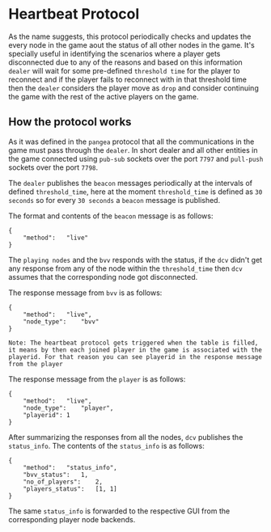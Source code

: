 # Heartbeat Protocol

As the name suggests, this protocol periodically checks and updates the every node in the game aout the status of all other nodes in the game. It's specially useful in identifying the scenarios where a player gets disconnected due to any of the reasons and based on this information `dealer` will wait for some pre-defined `threshold time` for the player to reconnect and if the player fails to reconnect with in that threshold time then the `dealer` considers the player move as `drop` and consider continuing the game with the rest of the active players on the game.

## How the protocol works

As it was defined in the `pangea` protocol that all the communications in the game must pass through the `dealer`.  In short dealer and all other entities in the game connected using `pub-sub` sockets over the port `7797` and `pull-push` sockets over the port `7798`.

The `dealer` publishes the `beacon` messages periodically at the intervals of defined `threshold_time`, here at the moment `threshold_time` is defined as `30 seconds` so for every `30 seconds` a `beacon` message is published.

The format and contents of the `beacon` message is as follows:
```
{
	"method":	"live"
}
```
The `playing nodes` and the `bvv` responds with the status, if the `dcv` didn't get any response from any of the node within the `threshold_time` then `dcv` assumes that the corresponding node got disconnected.

The response message from `bvv` is as follows:
```
{
	"method":	"live",
	"node_type":	"bvv"
}
```

```
Note: The heartbeat protocol gets triggered when the table is filled, it means by then each joined player in the game is associated with the playerid. For that reason you can see playerid in the response message from the player
```

The response message from the `player` is as follows:
```
{
	"method":	"live",
	"node_type":	"player",
	"playerid":	1
}

```

After summarizing the responses from all the nodes, `dcv` publishes the `status_info`. The contents of the `status_info` is as follows:
```
{
	"method":	"status_info",
	"bvv_status":	1,
	"no_of_players":	2,
	"players_status":	[1, 1]
}
```
The same `status_info` is forwarded to the respective GUI from the corresponding player node backends.
